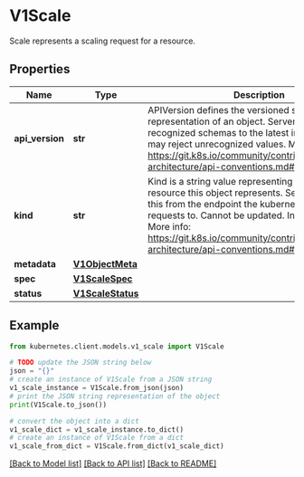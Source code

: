 # V1Scale

Scale represents a scaling request for a resource.

## Properties

Name | Type | Description | Notes
------------ | ------------- | ------------- | -------------
**api_version** | **str** | APIVersion defines the versioned schema of this representation of an object. Servers should convert recognized schemas to the latest internal value, and may reject unrecognized values. More info: https://git.k8s.io/community/contributors/devel/sig-architecture/api-conventions.md#resources | [optional] 
**kind** | **str** | Kind is a string value representing the REST resource this object represents. Servers may infer this from the endpoint the kubernetes.client submits requests to. Cannot be updated. In CamelCase. More info: https://git.k8s.io/community/contributors/devel/sig-architecture/api-conventions.md#types-kinds | [optional] 
**metadata** | [**V1ObjectMeta**](V1ObjectMeta.md) |  | [optional] 
**spec** | [**V1ScaleSpec**](V1ScaleSpec.md) |  | [optional] 
**status** | [**V1ScaleStatus**](V1ScaleStatus.md) |  | [optional] 

## Example

```python
from kubernetes.client.models.v1_scale import V1Scale

# TODO update the JSON string below
json = "{}"
# create an instance of V1Scale from a JSON string
v1_scale_instance = V1Scale.from_json(json)
# print the JSON string representation of the object
print(V1Scale.to_json())

# convert the object into a dict
v1_scale_dict = v1_scale_instance.to_dict()
# create an instance of V1Scale from a dict
v1_scale_from_dict = V1Scale.from_dict(v1_scale_dict)
```
[[Back to Model list]](../README.md#documentation-for-models) [[Back to API list]](../README.md#documentation-for-api-endpoints) [[Back to README]](../README.md)


